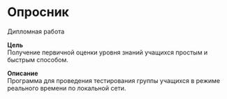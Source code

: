 # Опросник
Дипломная работа

<b>Цель</b><br/>
Получение первичной оценки уровня знаний учащихся простым и быстрым способом.

<b>Описание</b><br/>
Программа для проведения тестирования группы учащихся в режиме реального времени по локальной сети.
